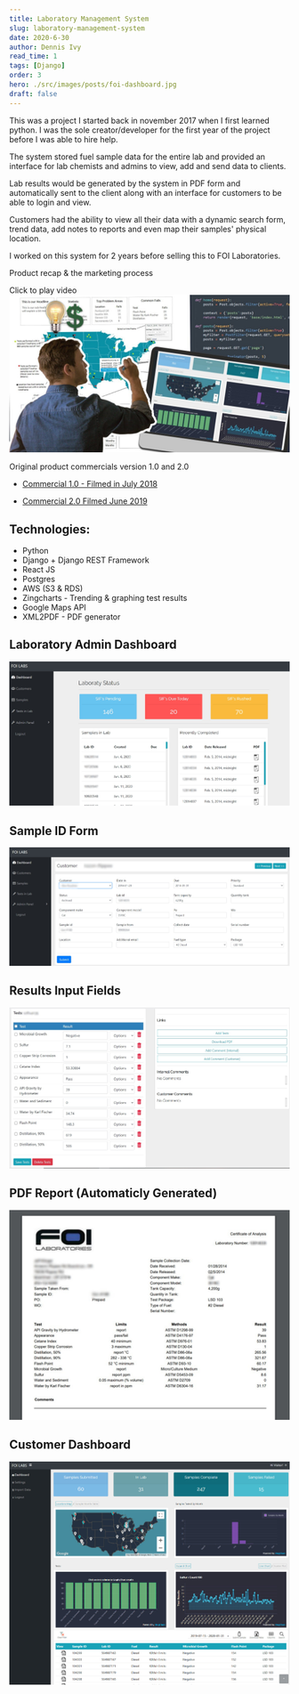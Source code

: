 ```yaml
---
title: Laboratory Management System
slug: laboratory-management-system
date: 2020-6-30
author: Dennis Ivy
read_time: 1
tags: [Django]
order: 3
hero: ./src/images/posts/foi-dashboard.jpg
draft: false
---
```



This was a project I started back in november 2017 when I first learned python. I was the sole creator/developer for the first year of the project before I was able to hire help.

The system stored fuel sample data for the entire lab and provided an interface for lab chemists and admins to view, add and send data to clients.

Lab results would be generated by the system in PDF form and automatically sent to the client along with an interface for customers to be able to login and view.

Customers had the ability to view all their data with a dynamic search form, trend data, add notes to reports and even map their samples' physical location.

I worked on this system for 2 years before selling this to FOI Laboratories.

Product recap & the marketing process

Click to play video
[![](./src/images/posts/video-thumbnail-foi.jpg)](https://youtu.be/fju01GCBD24)


Original product commercials version 1.0 and 2.0

- [Commercial 1.0 - Filmed in July 2018](https://dennisivy-personal.s3-us-west-2.amazonaws.com/images/1.0.mp4)

- [Commercial 2.0 Filmed June 2019](https://dennisivy-personal.s3-us-west-2.amazonaws.com/images/2.0.mp4)

## Technologies:
- Python
- Django + Django REST Framework
- React JS
- Postgres
- AWS (S3 & RDS)
- Zingcharts - Trending & graphing test results
- Google Maps API
- XML2PDF - PDF generator

## Laboratory Admin Dashboard

![](./src/images/posts/lab-dash.jpg)

## Sample ID Form

![](./src/images/posts/sample-form.jpg)

## Results Input Fields

![](./src/images/posts/results.jpg)

## PDF Report (Automaticly Generated)
![](./src/images/posts/pdf-report.jpg)

## Customer Dashboard
![](./src/images/posts/customer-dash.jpg)